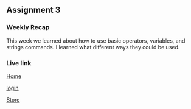 ## Assignment 3

### Weekly Recap
 This week we learned about how to use basic operators, variables, and  strings commands. I learned what different ways they could be used. 
### Live link

[Home](https://solaiu.github.io/Github-new-class/2025/homework-3/index.html)

[login](https://solaiu.github.io/Github-new-class/2025/homework-3/login.html)

[Store](https://solaiu.github.io/Github-new-class/2025/homework-3/store.html)




